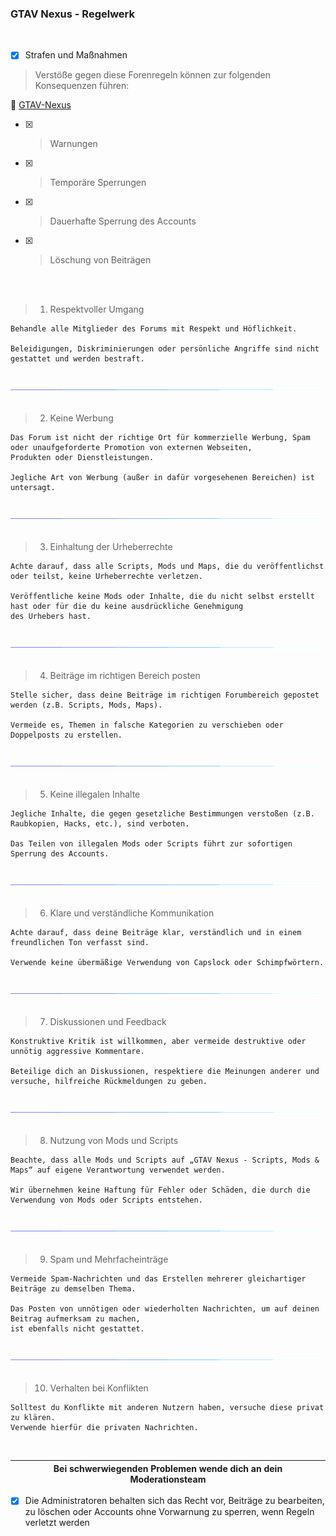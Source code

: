 ### GTAV Nexus - Regelwerk
<br>

- [x] Strafen und Maßnahmen
> Verstöße gegen diese Forenregeln können zur folgenden Konsequenzen führen:

🔗 [GTAV-Nexus](https://https://gtav-nexus.xobor.de)
- [x] > Warnungen
- [x] > Temporäre Sperrungen
- [x] > Dauerhafte Sperrung des Accounts
- [x] > Löschung von Beiträgen

<br><br>

> 1. Respektvoller Umgang
```yarn
Behandle alle Mitglieder des Forums mit Respekt und Höflichkeit.

Beleidigungen, Diskriminierungen oder persönliche Angriffe sind nicht gestattet und werden bestraft.
```

<center><br><img src="img/stripe.gif" alt="Stripe"></center>	

<br>

> 2. Keine Werbung
```yarn
Das Forum ist nicht der richtige Ort für kommerzielle Werbung, Spam oder unaufgeforderte Promotion von externen Webseiten,
Produkten oder Dienstleistungen.

Jegliche Art von Werbung (außer in dafür vorgesehenen Bereichen) ist untersagt.
```

<center><br><img src="img/stripe.gif" alt="Stripe"></center>	

<br>

> 3. Einhaltung der Urheberrechte
```yarn
Achte darauf, dass alle Scripts, Mods und Maps, die du veröffentlichst oder teilst, keine Urheberrechte verletzen.

Veröffentliche keine Mods oder Inhalte, die du nicht selbst erstellt hast oder für die du keine ausdrückliche Genehmigung
des Urhebers hast.
```

<center><br><img src="img/stripe.gif" alt="Stripe"></center>	

<br>

> 4. Beiträge im richtigen Bereich posten
```yarn
Stelle sicher, dass deine Beiträge im richtigen Forumbereich gepostet werden (z.B. Scripts, Mods, Maps).

Vermeide es, Themen in falsche Kategorien zu verschieben oder Doppelposts zu erstellen.
```

<center><br><img src="img/stripe.gif" alt="Stripe"></center>	

<br>

> 5. Keine illegalen Inhalte
```yarn
Jegliche Inhalte, die gegen gesetzliche Bestimmungen verstoßen (z.B. Raubkopien, Hacks, etc.), sind verboten.

Das Teilen von illegalen Mods oder Scripts führt zur sofortigen Sperrung des Accounts.
```

<center><br><img src="img/stripe.gif" alt="Stripe"></center>	

<br>

> 6. Klare und verständliche Kommunikation
```yarn
Achte darauf, dass deine Beiträge klar, verständlich und in einem freundlichen Ton verfasst sind.

Verwende keine übermäßige Verwendung von Capslock oder Schimpfwörtern.
```

<center><br><img src="img/stripe.gif" alt="Stripe"></center>	

<br>

> 7. Diskussionen und Feedback
```yarn
Konstruktive Kritik ist willkommen, aber vermeide destruktive oder unnötig aggressive Kommentare.

Beteilige dich an Diskussionen, respektiere die Meinungen anderer und versuche, hilfreiche Rückmeldungen zu geben.
```

<center><br><img src="img/stripe.gif" alt="Stripe"></center>	

<br>

> 8. Nutzung von Mods und Scripts
```yarn
Beachte, dass alle Mods und Scripts auf „GTAV Nexus - Scripts, Mods & Maps“ auf eigene Verantwortung verwendet werden.

Wir übernehmen keine Haftung für Fehler oder Schäden, die durch die Verwendung von Mods oder Scripts entstehen.
```

<center><br><img src="img/stripe.gif" alt="Stripe"></center>	

<br>

> 9. Spam und Mehrfacheinträge
```yarn
Vermeide Spam-Nachrichten und das Erstellen mehrerer gleichartiger Beiträge zu demselben Thema.

Das Posten von unnötigen oder wiederholten Nachrichten, um auf deinen Beitrag aufmerksam zu machen,
ist ebenfalls nicht gestattet.
```

<center><br><img src="img/stripe.gif" alt="Stripe"></center>	

<br>

> 10. Verhalten bei Konflikten
```yarn
Solltest du Konflikte mit anderen Nutzern haben, versuche diese privat zu klären.
Verwende hierfür die privaten Nachrichten.
```

<br>

|Bei schwerwiegenden Problemen wende dich an dein Moderationsteam|
|---|
- [x] Die Administratoren behalten sich das Recht vor, Beiträge zu bearbeiten, zu löschen oder Accounts ohne Vorwarnung zu sperren, wenn Regeln verletzt werden
